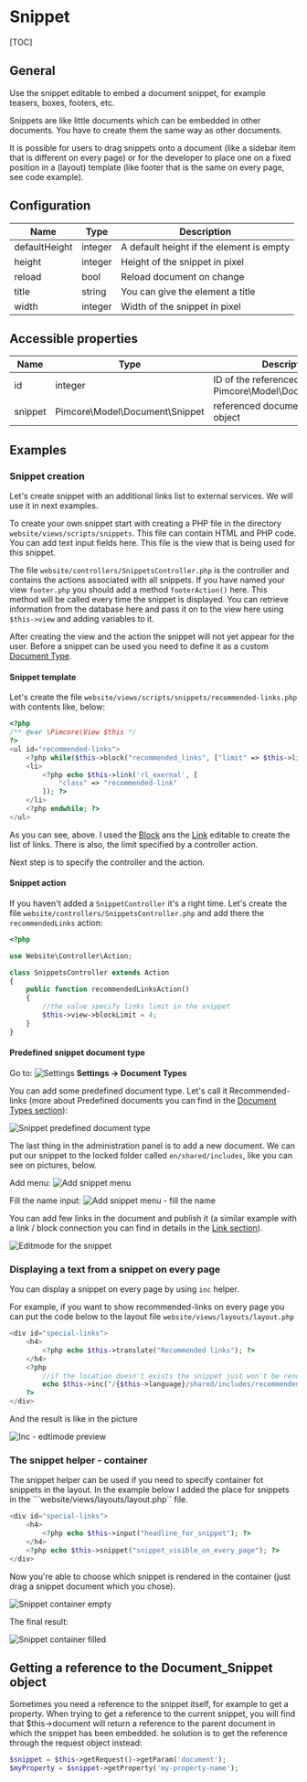 # Snippet

[TOC]

## General

Use the snippet editable to embed a document snippet, for example teasers, boxes, footers, etc.

Snippets are like little documents which can be embedded in other documents. 
You have to create them the same way as other documents.

It is possible for users to drag snippets onto a document (like a sidebar item that is different on every page) or for the
developer to place one on a fixed position in a (layout) template (like footer that is the same on every page, see code example).

## Configuration

| Name          | Type    | Description                              |
|---------------|---------|------------------------------------------|
| defaultHeight | integer | A default height if the element is empty |
| height        | integer | Height of the snippet in pixel           |
| reload        | bool    | Reload document on change                |
| title         | string  | You can give the element a title         |
| width         | integer | Width of the snippet in pixel            |

## Accessible properties

| Name    | Type                           | Description                                         |
|---------|--------------------------------|-----------------------------------------------------|
| id      | integer                        | ID of the referenced Pimcore\Model\Document\Snippet |
| snippet | Pimcore\Model\Document\Snippet | referenced document snippet object                  |

## Examples

### Snippet creation

Let's create snippet with an additional links list to external services. We will use it in next examples.
 
To create your own snippet start with creating a PHP file in the directory ```website/views/scripts/snippets```. 
This file can contain HTML and PHP code. You can add text input fields here. 
This file is the view that is being used for this snippet.

The file ```website/controllers/SnippetsController.php``` is the controller and contains the actions associated with all snippets. 
If you have named your view ```footer.php``` you should add a method ```footerAction()``` here. 
This method will be called every time the snippet is displayed. You can retrieve information from the database here and pass it on to the view here using ```$this->view``` and adding variables to it.

After creating the view and the action the snippet will not yet appear for the user. 
Before a snippet can be used you need to define it as a custom [Document Type](../07_Document_Types/07_Predefined_Document_Types.md).

#### Snippet template

Let's create the file ```website/views/scripts/snippets/recommended-links.php``` with contents like, below:

```php
<?php
/** @var \Pimcore\View $this */
?>
<ul id="recommended-links">
    <?php while($this->block("recommended_links", ["limit" => $this->limit])->loop()): ?>
    <li>
        <?php echo $this->link('rl_exernal', [
            "class" => "recommended-link"
        ]); ?>
    </li>
    <?php endwhile; ?>
</ul>
```

As you can see, above. I used the [Block](./06_Block.md) ans the [Link](./18_Link.md) editable to create the list of links.
There is also, the limit specified by a controller action. 

Next step is to specify the controller and the action.

#### Snippet action

If you haven't added a ```SnippetController``` it's a right time. 
Let's create the file ```website/controllers/SnippetsController.php``` and add there the ```recommendedLinks``` action:

```php
<?php

use Website\Controller\Action;

class SnippetsController extends Action
{
    public function recommendedLinksAction()
    {
        //the value specify links limit in the snippet
        $this->view->blockLimit = 4;
    }
}
```

#### Predefined snippet document type

<div class="inline-imgs">

Go to: ![Settings](../../img/Pimcore_Elements_settings.png) **Settings -> Document Types**

</div>

You can add some predefined document type. Let's call it Recommended-links (more about Predefined documents you can 
find in the [Document Types section](../07_Document_Types/07_Predefined_Document_Types.md)):

![Snippet predefined document type](../../img/editables_snippet_document_type.png)

The last thing in the administration panel is to add a new document. 
We can put our snippet to the locked folder called ```en/shared/includes```, like you can see on pictures, below.

Add menu:
![Add snippet menu](../../img/editables_snippet_add_document.png)

Fill the name input:
![Add snippet menu - fill the name](../../img/editables_snippet_add_document_popup.png)

You can add few links in the document and publish it (a similar example with a link / block connection you can find in details in the [Link section](./18_Link.md)). 

![Editmode for the snippet](../../img/editables_snippet_editmode.png)


### Displaying a text from a snippet on every page

You can display a snippet on every page by using ```inc``` helper.

For example, if you want to show recommended-links on every page you can put the code below to the layout file ```website/views/layouts/layout.php```

```php
<div id="special-links">
    <h4>
        <?php echo $this->translate("Recommended links"); ?>
    </h4>
    <?php 
        //if the location doesn't exists the snippet just won't be rendered
        echo $this->inc("/{$this->language}/shared/includes/recommended-links"); 
    ?> 
</div>
```

And the result is like in the picture

![Inc - edtimode preview](../../img/editables_snippet_inc_editmode_preview.png)

### The snippet helper - container

The snippet helper can be used if you need to specify container fot snippets in the layout.
In the example below I added the place for snippets in the ```website/views/layouts/layout.php`` file. 

```php
<div id="special-links">
    <h4>
        <?php echo $this->input("headline_for_snippet"); ?>
    </h4>
    <?php echo $this->snippet("snippet_visible_on_every_page"); ?>
</div>
```

Now you're able to choose which snippet is rendered in the container (just drag a snippet document which you chose).

![Snippet container empty](../../img/editables_snippet_container_empty.png)

The final result:

![Snippet container filled](../../img/editables_snippet_container_filled.png)


## Getting a reference to the Document_Snippet object
Sometimes you need a reference to the snippet itself, for example to get a property. 
When trying to get a reference to the current snippet, you will find that $this->document will return a reference to the parent document in which the snippet has been embedded. 
he solution is to get the reference through the request object instead:

```php
$snippet = $this->getRequest()->getParam('document');
$myProperty = $snippet->getProperty('my-property-name');
```
